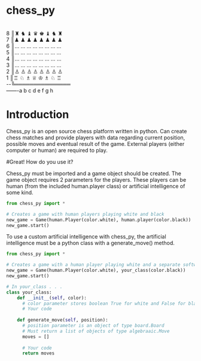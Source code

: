 # chess_py

<br />8 ║♜ ♞ ♝ ♛ ♚ ♝ ♞ ♜
<br />7 ║♟ ♟ ♟ ♟ ♟ ♟ ♟ ♟
<br />6 ║… … … … … … … …
<br />5 ║… … … … … … … …
<br />4 ║… … … … … … … …
<br />3 ║… … … … … … … …
<br />2 ║♙ ♙ ♙ ♙ ♙ ♙ ♙ ♙
<br />1 ║♖ ♘ ♗ ♕ ♔ ♗ ♘ ♖
<br />--╚═══════════════
<br />——-a b c d e f g h

# Introduction

Chess_py is an open source chess platform written in python. Can create chess matches and provide players with data regarding current position, possible moves and eventual result of the game. External players (either computer or human) are required to play.

#Great! How do you use it?

Chess_py must be imported and a game object should be created. The game object requires 2 parameters for the players. These players can be human (from the included human.player class) or artificial intelligence of some kind. 
```python
from chess_py import *

# Creates a game with human players playing white and black
new_game = Game(human.Player(color.white), human.player(color.black))
new_game.start()
```
To use a custom artificial intelligence with chess_py, the artificial intelligence must be a python class with a generate_move() method.
```python
from chess_py import *

# Creates a game with a human player playing white and a separate software playing black
new_game = Game(human.Player(color.white), your_class(color.black))
new_game.start()

# In your_class . . . 
class your_class:
    def __init__(self, color):
      # color parameter stores boolean True for white and False for black.
      # Your code
    
    def generate_move(self, position):
      # position parameter is an object of type board.Board
      # Must return a list of objects of type algebraaic.Move
      moves = []
      
      # Your code
      return moves
```
